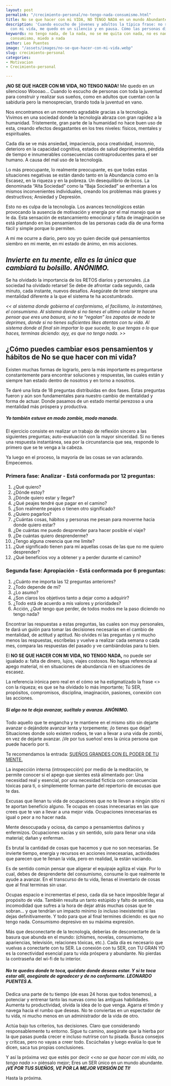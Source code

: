 ```yaml
---
layout: post
permalink: "/crecimiento-personal/no-tengo-nada-consumismo.html"
title: No se que hacer con mi VIDA, NO TENGO NADA en un mundo Abundante
description: 'Cuando escucho de jóvenes y adultos la típica frase: no se que hacer
  con mi vida, me quedo en un silencio y en pausa. Cómo las personas dicen eso? están'
keywords: no tengo nada, de la nada, no se me quita con nada, no es nada, que es el
  consumismo, miedo a nada
author: Leo Puentes
image: "/assets/images/no-se-que-hacer-con-mi-vida.webp"
slug: crecimiento-personal
categories:
- Motivacion
- Crecimiento-personal

---
```

**¡NO SE QUE HACER CON MI VIDA, NO TENGO NADA!** Me quedo en un silencioso Woooao… Cuando lo escucho de personas con toda la juventud para construir y realizar sus sueños, como en adultos que cuentan con la sabiduría pero la menosprecian, tirando toda la juventud en vano.

Nos encontramos en un momento agradable gracias a la tecnología. Vivimos en una sociedad donde la tecnología abraza con gran rapidez a la humanidad. Tristemente, gran parte de la humanidad no hace buen uso de esta, creando efectos desgastantes en los tres niveles: físicos, mentales y espirituales.

Cada día se ve más ansiedad, impaciencia, poca creatividad, insomnio, deterioro en la capacidad cognitiva, estados de salud deprimentes, pérdida de tiempo e innumerables consecuencias contraproducentes para el ser humano. A causa del mal uso de la tecnología.

Lo más preocupante, lo realmente preocupante, es que todas estas situaciones negativas se están dando tanto en la Abundancia como en la Escasez, en la riqueza y en la pobreza. Un desequilibrio de locos. La denominada “Alta Sociedad” como la “Baja Sociedad” se enfrentan a los mismos inconvenientes individuales, creando los problemas más graves y destructivos; Ansiedad y Depresión.

Esto no es culpa de la tecnología. Los avances tecnológicos están provocando la ausencia de motivación y energía por el mal manejo que se le da. Esta sensación de estancamiento emocional y falta de imaginación se está plantando en los pensamientos de las personas cada día de una forma fácil y simple porque lo permiten.

A mi me ocurre a diario, pero soy yo quien decide qué pensamientos siembro en mi mente, en mi estado de ánimo, en mis acciones.

## _Invierte en tu mente, ella es la única que cambiará tu bolsillo. ANÓNIMO._

Se ha olvidado la importancia de los RETOS diarios y personales. ¡La sociedad ha olvidado retarse! Se debe de afrontar cada segundo, cada minuto, cada instante, nuevos desafíos. Asegúrate de tener siempre una mentalidad diferente a la que el sistema te ha acostumbrado.

_<< al sistema donde gobierna el conformismo, el facilismo, lo instantáneo, el consumismo. Al sistema donde si no tienes el ultimo celular te hacen pensar que eres una basura, si no te “regalan” los zapatos de moda te deprimes, donde si no tienes suficientes likes atentas con tu vida. Al sistema donde al final sin importar lo que suceda, lo que tengas o lo que haces, terminas diciendo: ayy, es que no tengo nada. >>_

## **¿Cómo puedes cambiar esos pensamientos y hábitos de No se que hacer con mi vida?**

Existen muchas formas de lograrlo, pero la más importante es preguntarse constantemente para encontrar soluciones y respuestas, las cuales están y siempre han estado dentro de nosotros y en torno a nosotros.

Te daré una lista de 18 preguntas distribuidas en dos fases. Estas preguntas fueron y aún son fundamentales para nuestro cambio de mentalidad y forma de actuar. Donde pasamos de un estado mental perezoso a una mentalidad más próspera y productiva.

##### _Yo también estuve en modo zombie, modo manada._

El ejercicio consiste en realizar un trabajo de reflexión sincero a las siguientes preguntas; auto-evaluación con la mayor sinceridad. Si no tienes una respuesta instantánea, sea por la circunstancia que sea, responde lo primero que se te venga a la cabeza.

Ya luego en el proceso, la mayoría de las cosas se van aclarando. Empecemos.

### **Primera fase: Analizar - Está conformada por 12 preguntas:**

 1. ¿Qué quiero?
 2. ¿Dónde estoy?
 3. ¿Dónde quiero estar y llegar?
 4. ¿Qué peajes tendré que pagar en el camino?
 5. ¿Son realmente peajes o tienen otro significado?
 6. ¿Quiero pagarlos?
 7. ¿Cuántas cosas, hábitos y personas me pesan para moverme hacia donde quiero estar?
 8. ¿De cuántas me puedo desprender para hacer posible el viaje?
 9. ¿De cuántas quiero desprenderme?
10. ¿Tengo alguna creencia que me limite?
11. ¿Qué significado tienen para mí aquellas cosas de las que no me quiero desprender?
12. ¿Qué beneficios voy a obtener y a perder durante el camino?

### **Segunda fase: Apropiación - Está conformada por 6 preguntas:**

1. ¿Cuánto me importa las 12 preguntas anteriores?
2. ¿Todo depende de mí?
3. ¿Lo asumo?
4. ¿Son claros los objetivos tanto a dejar como a adquirir?
5. ¿Todo está de acuerdo a mis valores y prioridades?
6. Acción, ¿Qué tengo que perder, de todos modos me la paso diciendo no tengo nada?

Encontrar las respuestas a estas preguntas, las cuales son muy personales, te dará un guión para tomar las decisiones necesarias en el cambio de mentalidad, de actitud y aptitud. No olvides ni las preguntas y ni mucho menos las respuestas, escríbelas y vuelve a realizar cada semana o cada mes, compara las respuestas del pasado y ve cambiándolas para tu bien.

El **NO SE QUE HACER CON MI VIDA, NO TENGO NADA,** no puede ser igualado a: falta de dinero, lujos, viajes costosos. No hagas referencia al apego material, ni en situaciones de abundancia ni en situaciones de escasez.

La referencia irónica pero real en el cómo se ha estigmatizado la frase <<NO TENGO NADA>> con la riqueza; es que se ha olvidado lo más importante; Tú SER, propósitos, compromisos, disciplina, imaginación, pasiones, conexión con las acciones.

##### _Si algo no te deja avanzar, suéltalo y avanza. ANÓNIMO._

Todo aquello que te engancha y te mantiene en el mismo sitio sin dejarte avanzar o dejándote avanzar lenta y torpemente; ¡lo tienes que dejar! Situaciones donde solo existen rodeos, te van a llevar a una vida de zombi, en vez de dejarte avanzar. ¡Ve por tus sueños! eres la única persona que puede hacerlo por ti.

Te recomendamos la entrada: [SUEÑOS GRANDES CON EL PODER DE TU MENTE.](/crecimiento-personal/poder-mente-suenos-reales.html "Sueños grandes, síguelos ve por tus sueños")

La inspección interna (introspección) por medio de la meditación, te permite conocer si el apego que sientes está alimentado por: Una necesidad real y esencial, por una necesidad ficticia con consecuencias tóxicas para ti, o simplemente forman parte del repertorio de excusas que te das.

Excusas que llenan tu vida de ocupaciones que no te llevan a ningún sitio ni te aportan beneficio alguno. Te ocupas en cosas innecesarias en las que crees que te van a llevar a una mejor vida. Ocupaciones innecesarias es igual o peor a no hacer nada.

Mente desocupada y ociosa, da campo a pensamientos dañinos y enfermizos. Ocupaciones vacías y sin sentido, solo para llenar una vida material; dañan y enferman.

Es brutal la cantidad de cosas que hacemos y que no son necesarias. Se invierte tiempo, energía y recursos en acciones innecesarias, actividades que parecen que te llenan la vida, pero en realidad, la están vaciando.

Es de sentido común pensar que aligerar el equipaje agiliza el viaje. Por lo cual, debes de desprenderte del consumismo, consume lo que realmente te ayude a avanzar. En el transcurso de tu vida, llenas el inventario de cosas que al final terminas sin usar.

Ocupas espacio e incrementas el peso, cada día se hace imposible llegar al propósito de vida. También resulta un tanto estúpido y falto de sentido, esa incomodidad que sufres a la hora de dejar atrás muchas cosas que te sobran… y que tendrían un impacto mínimo (o incluso inexistente) si las dejas definitivamente. Y todo para que al final termines diciendo: es que no tengo nada. Consumismo depresivo en su máxima expresión.

Más que desconectarte de la tecnología, deberías de desconectarte de la basura que abunda en el mundo: (chismes, novelas, consumismo, apariencias, televisión, relaciones tóxicas, etc.). Cada día es necesario que vuelvas a conectarte con tu SER. La conexión con tu SER, con TU GRAN YO es la conectividad esencial para tu vida próspera y abundante. No pierdas la contraseña del wi-fi de tu interior.

##### _No te quedes donde te toca, quédate donde deseas estar. Y si te toca estar allí, asegúrate de agradecer y de no conformarte. LEONARDO PUENTES A._

Dedica una parte de tu tiempo (de esas 24 horas que todos tenemos), a potenciar y entrenar tanto las nuevas como las antiguas habilidades. Aumenta tu productividad, olvida la idea de lo que venga. Agarra el timón y navega hacia el rumbo que deseas. No te conviertas en un espectador de tu vida, ni mucho menos en un administrador de la vida de otro.

Actúa bajo tus criterios, tus decisiones. Claro que considerando responsablemente tu entorno. Sigue tu camino, asegúrate que la hierba por la que pasas pueda crecer e incluso nutrirse con tu pisada. Busca consejos y críticas, pero no vayas a creer todo. Escúchalas y luego evalúa lo que te dicen, saca tus propias conclusiones.

Y así la próxima vez que estés por decir _<<no se que hacer con mi vida, no tengo nada >>_ piénsalo mejor; Eres un SER único en un mundo abundante. **_¡VE POR TUS SUEÑOS, VE POR LA MEJOR VERSIÓN DE TI!_**

Hasta la próxima.